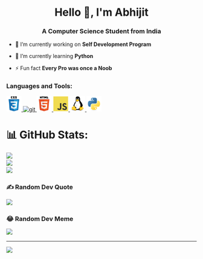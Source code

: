 <h1 align="center">Hello 👋, I'm Abhijit</h1><h3 align="center">A Computer Science Student from India</h3>

- 🔭 I’m currently working on **Self Development Program**

- 🌱 I’m currently learning **Python**

- ⚡ Fun fact **Every Pro was once a Noob**



<h3 align="left">Languages and Tools:</h3>
<p align="left"> <a href="https://www.w3schools.com/css/" target="_blank" rel="noreferrer"> <img src="https://raw.githubusercontent.com/devicons/devicon/master/icons/css3/css3-original-wordmark.svg" alt="css3" width="40" height="40"/> </a> <a href="https://git-scm.com/" target="_blank" rel="noreferrer"> <img src="https://www.vectorlogo.zone/logos/git-scm/git-scm-icon.svg" alt="git" width="40" height="40"/> </a> <a href="https://www.w3.org/html/" target="_blank" rel="noreferrer"> <img src="https://raw.githubusercontent.com/devicons/devicon/master/icons/html5/html5-original-wordmark.svg" alt="html5" width="40" height="40"/> </a> <a href="https://developer.mozilla.org/en-US/docs/Web/JavaScript" target="_blank" rel="noreferrer"> <img src="https://raw.githubusercontent.com/devicons/devicon/master/icons/javascript/javascript-original.svg" alt="javascript" width="40" height="40"/> </a> <a href="https://www.linux.org/" target="_blank" rel="noreferrer"> <img src="https://raw.githubusercontent.com/devicons/devicon/master/icons/linux/linux-original.svg" alt="linux" width="40" height="40"/> </a> <a href="https://www.python.org" target="_blank" rel="noreferrer"> <img src="https://raw.githubusercontent.com/devicons/devicon/master/icons/python/python-original.svg" alt="python" width="40" height="40"/> </a> </p>


# 📊 GitHub Stats:
![](https://github-readme-stats.vercel.app/api?username=SalunkheAbhijit18&theme=highcontrast&hide_border=false&include_all_commits=false&count_private=false)<br/>
![](https://github-readme-streak-stats.herokuapp.com/?user=SalunkheAbhijit18&theme=highcontrast&hide_border=false)<br/> 
![](https://github-readme-stats.vercel.app/api/top-langs/?username=SalunkheAbhijit18&theme=highcontrast&hide_border=false&include_all_commits=false&count_private=false&layout=compact)



### ✍️ Random Dev Quote
![](https://quotes-github-readme.vercel.app/api?type=horizontal&theme=gruvbox)

### 😂 Random Dev Meme
<img src='https://randommeme-five.vercel.app/' style="height: 400px;"/>

---
[![](https://visitcount.itsvg.in/api?id=SalunkheAbhijit18&icon=1&color=1)](https://visitcount.itsvg.in)

<!-- Proudly created with GPRM ( https://gprm.itsvg.in ) -->
